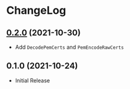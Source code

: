 # ChangeLog

## [0.2.0] (2021-10-30)

* Add `DecodePemCerts` and `PemEncodeRawCerts`

## 0.1.0 (2021-10-24)

* Initial Release


[0.2.0]: https://github.com/mozillazg/pkiutil/compare/v0.1.0...v0.2.0
